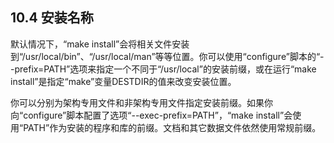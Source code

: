 ## 10.4 安装名称

默认情况下，“make install”会将相关文件安装到“/usr/local/bin”、“/usr/local/man”等等位置。你可以使用“configure”脚本的“--prefix=PATH”选项来指定一个不同于“/usr/local”的安装前缀，或在运行“make install”是指定“make”变量DESTDIR的值来改变安装位置。

你可以分别为架构专用文件和非架构专用文件指定安装前缀。如果你向“configure”脚本配置了选项“--exec-prefix=PATH”，“make install”会使用“PATH”作为安装的程序和库的前缀。文档和其它数据文件依然使用常规前缀。